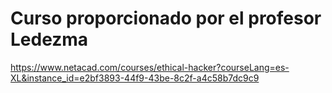 # Curso proporcionado por el profesor Ledezma
https://www.netacad.com/courses/ethical-hacker?courseLang=es-XL&instance_id=e2bf3893-44f9-43be-8c2f-a4c58b7dc9c9
